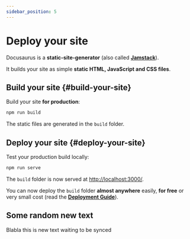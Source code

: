 ```yaml
---
sidebar_position: 5
---
```


# Deploy your site

Docusaurus is a **static-site-generator** (also called **[Jamstack](https://jamstack.org/)**).

It builds your site as simple **static HTML, JavaScript and CSS files**.

## Build your site {#build-your-site}

Build your site **for production**:

```bash
npm run build
```

The static files are generated in the `build` folder.

## Deploy your site {#deploy-your-site}

Test your production build locally:

```bash
npm run serve
```

The `build` folder is now served at [http://localhost:3000/](http://localhost:3000/).

You can now deploy the `build` folder **almost anywhere** easily, **for free** or very small cost (read the **[Deployment Guide](https://docusaurus.io/docs/deployment)**).

## Some random new text

Blabla this is new text waiting to be synced
